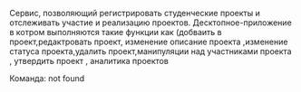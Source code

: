 Сервис, позволяющий регистрировать студенческие проекты и отслеживать участие и реализацию проектов.
Десктопное-приложение в котром выполняются такие функции как
(добваить в проект,редактровать проект, изменение описание проекта ,изменение статуса проекта,удалить проект,манипуляции над участниками проекта , утвердить проект , аналитика проектов 


Команда: not found
